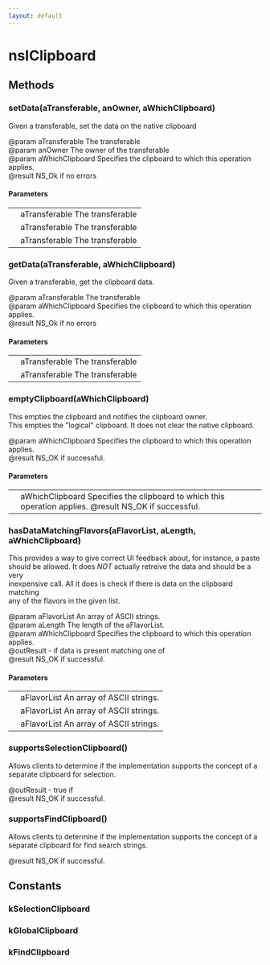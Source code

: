 ```yaml
---
layout: default
---
```


# nsIClipboard #

## Methods ##

### setData(aTransferable, anOwner, aWhichClipboard) ###
  
Given a transferable, set the data on the native clipboard  
  
@param  aTransferable The transferable  
@param  anOwner The owner of the transferable  
@param  aWhichClipboard Specifies the clipboard to which this operation applies.  
@result NS_Ok if no errors  
  

#### Parameters ####

<table>

<tr>
<td></td>
<td>aTransferable The transferable  
</td>
</tr>

<tr>
<td></td>
<td>aTransferable The transferable  
</td>
</tr>

<tr>
<td></td>
<td>aTransferable The transferable  
</td>
</tr>

</table>

### getData(aTransferable, aWhichClipboard) ###
  
Given a transferable, get the clipboard data.  
  
@param  aTransferable The transferable  
@param  aWhichClipboard Specifies the clipboard to which this operation applies.  
@result NS_Ok if no errors  
  

#### Parameters ####

<table>

<tr>
<td></td>
<td>aTransferable The transferable  
</td>
</tr>

<tr>
<td></td>
<td>aTransferable The transferable  
</td>
</tr>

</table>

### emptyClipboard(aWhichClipboard) ###
  
This empties the clipboard and notifies the clipboard owner.  
This empties the "logical" clipboard. It does not clear the native clipboard.  
  
@param  aWhichClipboard Specifies the clipboard to which this operation applies.  
@result NS_OK if successful.  
  

#### Parameters ####

<table>

<tr>
<td></td>
<td>aWhichClipboard Specifies the clipboard to which this operation applies.  
@result NS_OK if successful.  
</td>
</tr>

</table>

### hasDataMatchingFlavors(aFlavorList, aLength, aWhichClipboard) ###
  
This provides a way to give correct UI feedback about, for instance, a paste   
should be allowed. It does _NOT_ actually retreive the data and should be a very  
inexpensive call. All it does is check if there is data on the clipboard matching  
any of the flavors in the given list.  
  
@param  aFlavorList     An array of ASCII strings.  
@param  aLength         The length of the aFlavorList.  
@param  aWhichClipboard Specifies the clipboard to which this operation applies.  
@outResult - if data is present matching one of   
@result NS_OK if successful.  
  

#### Parameters ####

<table>

<tr>
<td></td>
<td>aFlavorList     An array of ASCII strings.  
</td>
</tr>

<tr>
<td></td>
<td>aFlavorList     An array of ASCII strings.  
</td>
</tr>

<tr>
<td></td>
<td>aFlavorList     An array of ASCII strings.  
</td>
</tr>

</table>

### supportsSelectionClipboard() ###
  
Allows clients to determine if the implementation supports the concept of a   
separate clipboard for selection.  
  
@outResult - true if   
@result NS_OK if successful.  
  

### supportsFindClipboard() ###
  
Allows clients to determine if the implementation supports the concept of a  
separate clipboard for find search strings.  
  
@result NS_OK if successful.  
  

## Constants ##

### kSelectionClipboard ###

### kGlobalClipboard ###

### kFindClipboard ###
